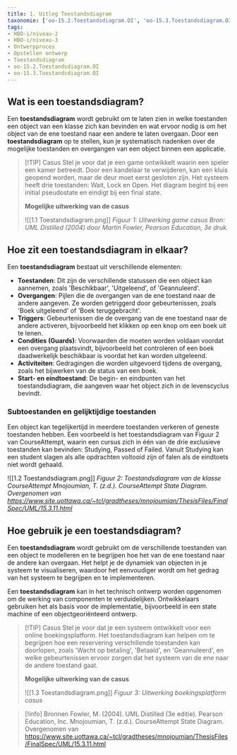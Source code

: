 ```yaml
---
title: 1. Uitleg Toestandsdiagram
taxonomie: ['oo-15.2.Toestandsdiagram.OI', 'oo-15.3.Toestandsdiagram.OI']
tags:
- HBO-i/niveau-2
- HBO-i/niveau-3
- Ontwerpproces
- Opstellen ontwerp
- Toestandsdiagram
- oo-15.2.Toestandsdiagram.OI
- oo-15.3.Toestandsdiagram.OI
---
```


## Wat is een toestandsdiagram?
Een **toestandsdiagram** wordt gebruikt om te laten zien in welke toestanden een object van een klasse zich kan bevinden en wat ervoor nodig is om het object van de ene toestand naar een andere te laten overgaan. Door een **toestandsdiagram** op te stellen, kun je systematisch nadenken over de mogelijke toestanden en overgangen van een object binnen een applicatie.

> [!TIP] Casus
> Stel je voor dat je een game ontwikkelt waarin een speler een kamer betreedt. Door een kandelaar te verwijderen, kan een kluis geopend worden, maar de deur moet eerst gesloten zijn. Het systeem heeft drie toestanden: Wait, Lock en Open. Het diagram begint bij een initial pseudostate en eindigt bij een final state.
> 
> **Mogelijke uitwerking van de casus**
> 
> ![[1.1 Toestandsdiagram.png]]
> *Figuur 1: Uitwerking game casus*
> *Bron: UML Distilled (2004) door Martin Fowler, Pearson Education, 3e druk.*

## Hoe zit een toestandsdiagram in elkaar?
Een **toestandsdiagram** bestaat uit verschillende elementen:
* **Toestanden**: Dit zijn de verschillende statussen die een object kan aannemen, zoals 'Beschikbaar', 'Uitgeleend', of 'Geannuleerd'.
* **Overgangen**: Pijlen die de overgangen van de ene toestand naar de andere aangeven. Ze worden getriggerd door gebeurtenissen, zoals 'Boek uitgeleend' of 'Boek teruggebracht'.
* **Triggers**: Gebeurtenissen die de overgang van de ene toestand naar de andere activeren, bijvoorbeeld het klikken op een knop om een boek uit te lenen.
* **Condities (Guards)**: Voorwaarden die moeten worden voldaan voordat een overgang plaatsvindt, bijvoorbeeld het controleren of een boek daadwerkelijk beschikbaar is voordat het kan worden uitgeleend.
* **Activiteiten**: Gedragingen die worden uitgevoerd tijdens de overgang, zoals het bijwerken van de status van een boek.
* **Start- en eindtoestand**: De begin- en eindpunten van het toestandsdiagram, die aangeven waar het object zich in de levenscyclus bevindt.

### Subtoestanden en gelijktijdige toestanden
Een object kan tegelijkertijd in meerdere toestanden verkeren of geneste toestanden hebben. Een voorbeeld is het toestandsdiagram van Figuur 2 van CourseAttempt, waarin een cursus zich in één van de drie exclusieve toestanden kan bevinden: Studying, Passed of Failed. Vanuit Studying kan een student slagen als alle opdrachten voltooid zijn of falen als de eindtoets niet wordt gehaald.

![[1.2 Toestandsdiagram.png]]
*Figuur 2: Toestandsdiagram van de klasse CourseAttempt*
*Mnojoumian, T. (z.d.). CourseAttempt State Diagram. Overgenomen van https://www.site.uottawa.ca/~tcl/gradtheses/mnojoumian/ThesisFiles/FinalSpec/UML/15.3.11.html*

## Hoe gebruik je een toestandsdiagram?
Een **toestandsdiagram** wordt gebruikt om de verschillende toestanden van een object te modelleren en te begrijpen hoe het van de ene toestand naar de andere kan overgaan. Het helpt je de dynamiek van objecten in je systeem te visualiseren, waardoor het eenvoudiger wordt om het gedrag van het systeem te begrijpen en te implementeren.

Een **toestandsdiagram** kan in het technisch ontwerp worden opgenomen om de werking van componenten te verduidelijken. Ontwikkelaars gebruiken het als basis voor de implementatie, bijvoorbeeld in een state machine of een objectgeoriënteerd ontwerp.

> [!TIP] Casus
> Stel je voor dat je een systeem ontwikkelt voor een online boekingsplatform. Het toestandsdiagram kan helpen om te begrijpen hoe een reservering verschillende toestanden kan doorlopen, zoals 'Wacht op betaling', 'Betaald', en 'Geannuleerd', en welke gebeurtenissen ervoor zorgen dat het systeem van de ene naar de andere toestand gaat.
> 
> **Mogelijke uitwerking van de casus**
> 
> ![[1.3 Toestandsdiagram.png]]
> *Figuur 3: Uitwerking boekingsplatform casus*

> [!info] Bronnen
> Fowler, M. (2004). UML Distilled (3e editie). Pearson Education, Inc.
> Mnojoumian, T. (z.d.). CourseAttempt State Diagram. Overgenomen van https://www.site.uottawa.ca/~tcl/gradtheses/mnojoumian/ThesisFiles/FinalSpec/UML/15.3.11.html